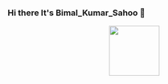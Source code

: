 ### Hi there It's Bimal_Kumar_Sahoo 👋

<!--
**srb1mal/srb1mal** is a ✨ _special_ ✨ repository because its `README.md` (this file) appears on your GitHub profile.

Here are some ideas to get you started:

- 👩‍💻 I’m currently learning offensive security
- 💬 Ask me about ...
- 📫 How to reach me: ...
-->

<div id="header" align="center">
  <img src="https://tenor.com/view/hacker-python-coding-glitch-gif-24209207" width="100"/>
</div>
